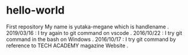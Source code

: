 # hello-world
First repository
My name is yutaka-megane which is handlename .
2019/03/16 : I try again to git command on vscode .
2016/10/22 : I try git command in the bash on Windows .
2016/10/17 : I try git command by reference to TECH ACADEMY magazine Website .

